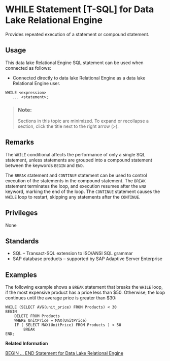 <!-- loioa62903f784f2101580008b8c6fbdb47c -->

# WHILE Statement \[T-SQL\] for Data Lake Relational Engine

Provides repeated execution of a statement or compound statement.



<a name="loioa62903f784f2101580008b8c6fbdb47c__section_ovp_dvr_znb"/>

## Usage

This data lake Relational Engine SQL statement can be used when connected as follows:

-   Connected directly to data lake Relational Engine as a data lake Relational Engine user.



```
WHILE <expression>
   ... <statement>;
```



> ### Note:  
> Sections in this topic are minimized. To expand or recollapse a section, click the title next to the right arrow \(*\>*\).



<a name="loioa62903f784f2101580008b8c6fbdb47c__IQ_Usage"/>

## Remarks

The `WHILE` conditional affects the performance of only a single SQL statement, unless statements are grouped into a compound statement between the keywords `BEGIN` and `END`.

The `BREAK` statement and `CONTINUE` statement can be used to control execution of the statements in the compound statement. The `BREAK` statement terminates the loop, and execution resumes after the `END` keyword, marking the end of the loop. The `CONTINUE` statement causes the `WHILE` loop to restart, skipping any statements after the `CONTINUE`.



<a name="loioa62903f784f2101580008b8c6fbdb47c__IQ_Permissions"/>

## Privileges

None



<a name="loioa62903f784f2101580008b8c6fbdb47c__IQ_Standards"/>

## Standards

-   SQL – Transact-SQL extension to ISO/ANSI SQL grammar
-   SAP database products – supported by SAP Adaptive Server Enterprise



<a name="loioa62903f784f2101580008b8c6fbdb47c__IQ_Examples"/>

## Examples

The following example shows a `BREAK` statement that breaks the `WHILE` loop, if the most expensive product has a price less than $50. Otherwise, the loop continues until the average price is greater than $30:

```
WHILE (SELECT AVG(unit_price) FROM Products) < 30 
BEGIN
	DELETE FROM Products
	WHERE UnitPrice = MAX(UnitPrice)
	IF ( SELECT MAX(UnitPrice) FROM Products ) < 50 
		BREAK
END;
```

**Related Information**  


[BEGIN … END Statement for Data Lake Relational Engine](begin-end-statement-for-data-lake-relational-engine-a6142de.md "Groups SQL statements together.")

